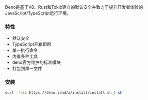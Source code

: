 Deno是基于V8、Rust和Tokio建立的默认安全并致力于提升开发者体验的JavaScript/TypeScript运行环境。

### 特性
+ 默认安全
+ TypeScript开箱即用
+ 单一执行命令
+ 内置多种工具
+ deno官方维护的标准模块
+ 打包到单一文件
  
### 安装
```bash
curl -fsSL https://deno.land/x/install/install.sh | sh
```

